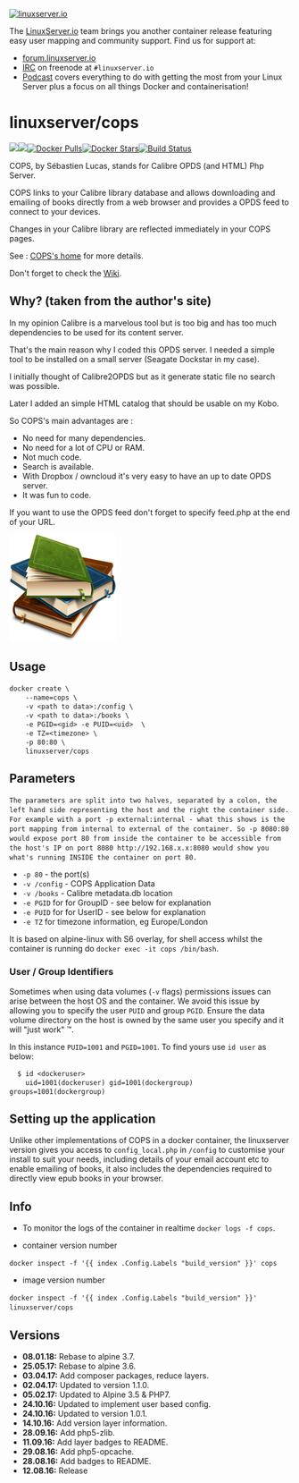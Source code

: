 [linuxserverurl]: https://linuxserver.io
[forumurl]: https://forum.linuxserver.io
[ircurl]: https://www.linuxserver.io/irc/
[podcasturl]: https://www.linuxserver.io/podcast/
[appurl]: http://blog.slucas.fr/en/oss/calibre-opds-php-server
[hub]: https://hub.docker.com/r/linuxserver/cops/

[![linuxserver.io](https://raw.githubusercontent.com/linuxserver/docker-templates/master/linuxserver.io/img/linuxserver_medium.png)][linuxserverurl]

The [LinuxServer.io][linuxserverurl] team brings you another container release featuring easy user mapping and community support. Find us for support at:
* [forum.linuxserver.io][forumurl]
* [IRC][ircurl] on freenode at `#linuxserver.io`
* [Podcast][podcasturl] covers everything to do with getting the most from your Linux Server plus a focus on all things Docker and containerisation!

# linuxserver/cops
[![](https://images.microbadger.com/badges/version/linuxserver/cops.svg)](https://microbadger.com/images/linuxserver/cops "Get your own version badge on microbadger.com")[![](https://images.microbadger.com/badges/image/linuxserver/cops.svg)](https://microbadger.com/images/linuxserver/cops "Get your own image badge on microbadger.com")[![Docker Pulls](https://img.shields.io/docker/pulls/linuxserver/cops.svg)][hub][![Docker Stars](https://img.shields.io/docker/stars/linuxserver/cops.svg)][hub][![Build Status](https://ci.linuxserver.io/buildStatus/icon?job=Docker-Builders/x86-64/x86-64-cops)](https://ci.linuxserver.io/job/Docker-Builders/job/x86-64/job/x86-64-cops/)

COPS, by Sébastien Lucas, stands for Calibre OPDS (and HTML) Php Server.

COPS links to your Calibre library database and allows downloading and emailing of books directly from a web browser and provides a OPDS feed to connect to your devices.

Changes in your Calibre library are reflected immediately in your COPS pages.

See : [COPS's home](http://blog.slucas.fr/en/oss/calibre-opds-php-server) for more details.

Don't forget to check the [Wiki](https://github.com/seblucas/cops/wiki).

## Why? (taken from the author's site)

In my opinion Calibre is a marvelous tool but is too big and has too much
dependencies to be used for its content server.

That's the main reason why I coded this OPDS server. I needed a simple
tool to be installed on a small server (Seagate Dockstar in my case).

I initially thought of Calibre2OPDS but as it generate static file no
search was possible.

Later I added an simple HTML catalog that should be usable on my Kobo.

So COPS's main advantages are :
 * No need for many dependencies.
 * No need for a lot of CPU or RAM.
 * Not much code.
 * Search is available.
 * With Dropbox / owncloud it's very easy to have an up to date OPDS server.
 * It was fun to code.

If you want to use the OPDS feed don't forget to specify feed.php at the end of your URL.

[![cops](https://raw.githubusercontent.com/linuxserver/docker-templates/master/linuxserver.io/img/cops-icon.png)][appurl]

## Usage

```
docker create \
	--name=cops \
	-v <path to data>:/config \
	-v <path to data>:/books \
	-e PGID=<gid> -e PUID=<uid>  \
	-e TZ=<timezone> \
	-p 80:80 \
	linuxserver/cops
```

## Parameters

`The parameters are split into two halves, separated by a colon, the left hand side representing the host and the right the container side. 
For example with a port -p external:internal - what this shows is the port mapping from internal to external of the container.
So -p 8080:80 would expose port 80 from inside the container to be accessible from the host's IP on port 8080
http://192.168.x.x:8080 would show you what's running INSIDE the container on port 80.`


* `-p 80` - the port(s)
* `-v /config` - COPS Application Data
* `-v /books` - Calibre metadata.db location
* `-e PGID` for for GroupID - see below for explanation
* `-e PUID` for for UserID - see below for explanation
* `-e TZ` for timezone information, eg Europe/London

It is based on alpine-linux with S6 overlay, for shell access whilst the container is running do `docker exec -it cops /bin/bash`.

### User / Group Identifiers

Sometimes when using data volumes (`-v` flags) permissions issues can arise between the host OS and the container. We avoid this issue by allowing you to specify the user `PUID` and group `PGID`. Ensure the data volume directory on the host is owned by the same user you specify and it will "just work" ™.

In this instance `PUID=1001` and `PGID=1001`. To find yours use `id user` as below:

```
  $ id <dockeruser>
    uid=1001(dockeruser) gid=1001(dockergroup) groups=1001(dockergroup)
```

## Setting up the application 

Unlike other implementations of COPS in a docker container,  the linuxserver version gives you access to `config_local.php` in `/config` to customise your install to suit your needs, including details of your email account etc to enable emailing of books, it also includes the dependencies required to directly view epub books in your browser.

## Info

* To monitor the logs of the container in realtime `docker logs -f cops`.

* container version number 

`docker inspect -f '{{ index .Config.Labels "build_version" }}' cops`

* image version number

`docker inspect -f '{{ index .Config.Labels "build_version" }}' linuxserver/cops`


## Versions

+ **08.01.18:** Rebase to alpine 3.7.
+ **25.05.17:** Rebase to alpine 3.6.
+ **03.04.17:** Add composer packages, reduce layers.
+ **02.04.17:** Updated to version 1.1.0.
+ **05.02.17:** Updated to Alpine 3.5 & PHP7.
+ **24.10.16:** Updated to implement user based config.
+ **24.10.16:** Updated to version 1.0.1.
+ **14.10.16:** Add version layer information.
+ **28.09.16:** Add php5-zlib.
+ **11.09.16:** Add layer badges to README.
+ **29.08.16:** Add php5-opcache.
+ **28.08.16:** Add badges to README.
+ **12.08.16:** Release
